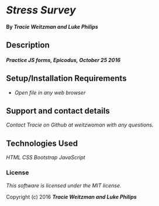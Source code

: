 # _Stress Survey_

#### By _**Tracie Weitzman and Luke Philips**_

## Description

#### _Practice JS forms, Epicodus, October 25 2016_

## Setup/Installation Requirements

* _Open file in any web browser_

## Support and contact details

_Contact Tracie on Github at weitzwoman with any questions._

## Technologies Used

_HTML_
_CSS_
_Bootstrap_
_JavaScript_

### License

*This software is licensed under the MIT license.*

Copyright (c) 2016 **_Tracie Weitzman and Luke Philips_**
